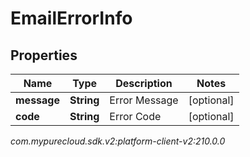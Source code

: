 # EmailErrorInfo


## Properties

| Name | Type | Description | Notes |
| ------------ | ------------- | ------------- | ------------- |
| **message** | **String** | Error Message |  [optional] |
| **code** | **String** | Error Code |  [optional] |




_com.mypurecloud.sdk.v2:platform-client-v2:210.0.0_
